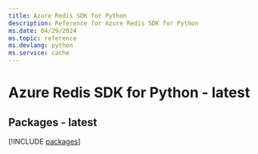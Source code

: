```yaml
---
title: Azure Redis SDK for Python
description: Reference for Azure Redis SDK for Python
ms.date: 04/29/2024
ms.topic: reference
ms.devlang: python
ms.service: cache
---
```

# Azure Redis SDK for Python - latest
## Packages - latest
[!INCLUDE [packages](redis-index.md)]